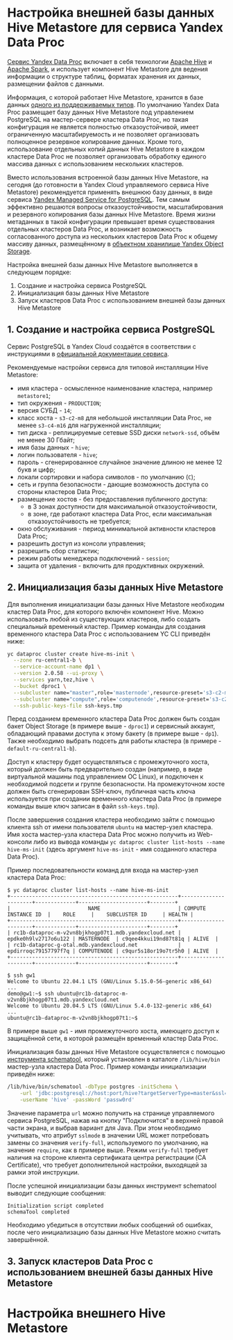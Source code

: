 # Настройка внешней базы данных Hive Metastore для сервиса Yandex Data Proc

[Сервис Yandex Data Proc](https://cloud.yandex.ru/services/data-proc) включает в себя технологии [Apache Hive](https://hive.apache.org) и [Apache Spark](https://spark.apache.org), и использует компонент Hive Metastore для ведения информации о структуре таблиц, форматах хранения их данных, размещении файлов с данными.

Информация, с которой работает Hive Metastore, хранится в базе данных [одного из поддерживаемых типов](https://cwiki.apache.org/confluence/display/Hive/AdminManual+Metastore+Administration#AdminManualMetastoreAdministration-SupportedBackendDatabasesforMetastore). По умолчанию Yandex Data Proc размещает базу данных Hive Metastore под управлением PostgreSQL на мастер-сервере кластера Data Proc, но такая конфигурация не является полностью отказоустойчивой, имеет ограниченную масштабируемость и не позволяет организовать полноценное резервное копирование данных. Кроме того, использование отдельных копий данных Hive Metastore в каждом кластере Data Proc не позволяет организовать обработку единого массива данных с использованием нескольких кластеров.

Вместо использования встроенной базы данных Hive Metastore, на сегодня (до готовности в Yandex Cloud управляемого сервиса Hive Metastore) рекомендуется применять внешнюю базу данных, в виде сервиса [Yandex Managed Service for PostgreSQL](https://cloud.yandex.ru/services/managed-postgresql). Тем самым эффективно решаются вопросы отказоустойчивости, масштабирования и резервного копирования базы данных Hive Metastore. Время жизни метаданных в такой конфигурации превышает время существования отдельных кластеров Data Proc, и возникает возможность согласованного доступа из нескольких кластеров Data Proc к общему массиву данных, размещённому в [объектном хранилище Yandex Object Storage](https://cloud.yandex.ru/services/storage).

Настройка внешней базы данных Hive Metastore выполняется в следующем порядке:
1. Создание и настройка сервиса PostgreSQL
2. Инициализация базы данных Hive Metastore
3. Запуск кластеров Data Proc с использованием внешней базы данных Hive Metastore

## 1. Создание и настройка сервиса PostgreSQL

Сервис PostgreSQL в Yandex Cloud создаётся в соответствии с инструкциями в [официальной документации сервиса](https://cloud.yandex.ru/docs/managed-postgresql/operations/cluster-create).

Рекомендуемые настройки сервиса для типовой инсталляции Hive Metastore:
* имя кластера - осмысленное наименование кластера, например `metastore1`;
* тип окружения - `PRODUCTION`;
* версия СУБД - `14`;
* класс хоста - `s3-c2-m8` для небольшой инсталляции Data Proc, не менее `s3-c4-m16` для нагруженной инсталляции;
* тип диска - реплицируемые сетевые SSD диски `network-ssd`, объём не менее 30 Гбайт;
* имя базы данных - `hive`;
* логин пользователя - `hive`;
* пароль - сгенерированное случайное значение длиною не менее 12 букв и цифр;
* локали сортировки и набора символов - по умолчанию (`C`);
* сеть и группа безопасности - дающие возможность доступа со стороны кластеров Data Proc;
* размещение хостов - без предоставления публичного доступа:
    * в 3 зонах доступности для максимальной отказоустойчивости,
    * в зоне, где работают кластера Data Proc, если максимальная отказоустойчивость не требуется;
* окно обслуживания - период минимальной активности кластеров Data Proc;
* разрешить доступ из консоли управления;
* разрешить сбор статистик;
* режим работы менеджера подключений - `session`;
* защита от удаления - включить для продуктивных окружений.

## 2. Инициализация базы данных Hive Metastore

Для выполнения инициализации базы данных Hive Metastore необходим кластер Data Proc, для которого включён компонент Hive. Можно использовать любой из существующих кластеров, либо создать специальный временный кластер. Пример команды для создания временного кластера Data Proc с использованием YC CLI приведён ниже:

```bash
yc dataproc cluster create hive-ms-init \
  --zone ru-central1-b \
  --service-account-name dp1 \
  --version 2.0.58 --ui-proxy \
  --services yarn,tez,hive \
  --bucket dproc1 \
  --subcluster name="master",role='masternode',resource-preset='s3-c2-m8',disk-type='network-hdd',disk-size=100,hosts-count=1,subnet-name=default-ru-central1-b \
  --subcluster name="compute",role='computenode',resource-preset='s3-c2-m8',disk-type='network-hdd',disk-size=100,hosts-count=1,max-hosts-count=1,subnet-name=default-ru-central1-b \
  --ssh-public-keys-file ssh-keys.tmp
```

Перед созданием временного кластера Data Proc должен быть создан бакет Object Storage (в примере выше - `dproc1`) и сервисный аккаунт, обладающий правами доступа к этому бакету (в примере выше - `dp1`). Также необходимо выбрать подсеть для работы кластера (в примере - `default-ru-central1-b`).

Доступ к кластеру будет осуществляться с промежуточного хоста, который должен быть предварительно создан (например, в виде виртуальной машины под управлением ОС Linux), и подключен к необходимой подсети и группе безопасности. На промежуточном хосте должен быть сгенерирован SSH-ключ, публичная часть ключа используется при создании временного кластера Data Proc (в примере команды выше ключ записан в файл `ssh-keys.tmp`).

После завершения создания кластера необходимо зайти с помощью клиента ssh от имени пользователя `ubuntu` на мастер-узел кластера. Имя хоста мастер-узла кластера Data Proc можно получить из Web-консоли либо из вывода команды `yc dataproc cluster list-hosts --name hive-ms-init` (здесь аргумент `hive-ms-init` - имя созданного кластера Data Proc).

Пример последовательности команд для входа на мастер-узел кластера Data Proc:

```
$ yc dataproc cluster list-hosts --name hive-ms-init
+------------------------------------------------------+----------------------+-------------+----------------------+--------+
|                         NAME                         | COMPUTE INSTANCE ID  |    ROLE     |    SUBCLUSTER ID     | HEALTH |
+------------------------------------------------------+----------------------+-------------+----------------------+--------+
| rc1b-dataproc-m-v2vn8bjkhogp07t1.mdb.yandexcloud.net | epdke0h9lv2717o6u122 | MASTERNODE  | c9qee4kkui19nd87t81q | ALIVE  |
| rc1b-dataproc-g-otal.mdb.yandexcloud.net             | epdirroqc79157797f7q | COMPUTENODE | c9qur5s18or19o7tr5h0 | ALIVE  |
+------------------------------------------------------+----------------------+-------------+----------------------+--------+

$ ssh gw1
Welcome to Ubuntu 22.04.1 LTS (GNU/Linux 5.15.0-56-generic x86_64)
...
demo@gw1:~$ ssh ubuntu@rc1b-dataproc-m-v2vn8bjkhogp07t1.mdb.yandexcloud.net
Welcome to Ubuntu 20.04.5 LTS (GNU/Linux 5.4.0-132-generic x86_64)
...
ubuntu@rc1b-dataproc-m-v2vn8bjkhogp07t1:~$ 
```

В примере выше `gw1` - имя промежуточного хоста, имеющего доступ к защищённой сети, в которой размещён временный кластер Data Proc.

Инициализация базы данных Hive Metastore осуществляется с помощью [инструмента schematool](https://cwiki.apache.org/confluence/display/Hive/Hive+Schema+Tool), который установлен в каталоге `/lib/hive/bin` мастер-узла кластера Data Proc. Пример команды инициализации приведён ниже:

```bash
/lib/hive/bin/schematool -dbType postgres -initSchema \
    -url 'jdbc:postgresql://host:port/hive?targetServerType=master&ssl=true&sslmode=require' \
    -userName 'hive' -passWord 'passw0rd'
```

Значение параметра `url` можно получить на странице управляемого сервиса PostgreSQL, нажав на кнопку "Подключится" в верхней правой части экрана, и выбрав вариант для Java. При этом необходимо учитывать, что атрибут `sslmode` в значении URL может потребовать замены со значения `verify-full`, используемого по умолчанию, на значение `require`, как в примере выше. Режим `verify-full` требует наличия на стороне клиента сертификата центра регистрации (CA Certificate), что требует дополнительной настройки, выходящей за рамки этой инструкции.

После успешной инициализации базы данных инструмент schematool выводит следующие сообщения:

```
Initialization script completed
schemaTool completed
```

Необходимо убедиться в отсутствии любых сообщений об ошибках, после чего инициализацию базы данных Hive Metastore можно считать завершённой.

## 3. Запуск кластеров Data Proc с использованием внешней базы данных Hive Metastore

# Настройка внешнего Hive Metastore

